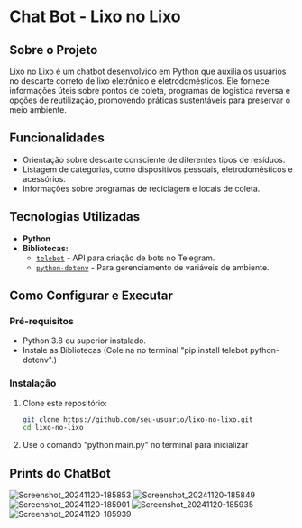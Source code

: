 # Chat Bot - Lixo no Lixo 

## Sobre o Projeto  
Lixo no Lixo é um chatbot desenvolvido em Python que auxilia os usuários no descarte correto de lixo eletrônico e eletrodomésticos. Ele fornece informações úteis sobre pontos de coleta, programas de logística reversa e opções de reutilização, promovendo práticas sustentáveis para preservar o meio ambiente.  

## Funcionalidades  
- Orientação sobre descarte consciente de diferentes tipos de resíduos.  
- Listagem de categorias, como dispositivos pessoais, eletrodomésticos e acessórios.  
- Informações sobre programas de reciclagem e locais de coleta.  

## Tecnologias Utilizadas  
- **Python**  
- **Bibliotecas:**  
  - [`telebot`](https://github.com/eternnoir/pyTelegramBotAPI) - API para criação de bots no Telegram.  
  - [`python-dotenv`](https://github.com/theskumar/python-dotenv) - Para gerenciamento de variáveis de ambiente.     

## Como Configurar e Executar  

### Pré-requisitos  
- Python 3.8 ou superior instalado.  
- Instale as Bibliotecas (Cole na no terminal "pip install telebot python-dotenv".)    

### Instalação  
1. Clone este repositório:  
   ```bash
   git clone https://github.com/seu-usuario/lixo-no-lixo.git
   cd lixo-no-lixo

2. Use o comando "python main.py" no terminal para inicializar

## Prints do ChatBot
![Screenshot_20241120-185853](https://github.com/user-attachments/assets/2f5ea4f5-431d-4f3b-9207-d62dce664acd)
![Screenshot_20241120-185849](https://github.com/user-attachments/assets/5a939a48-7e8b-4338-bf84-8634a6796af7)
![Screenshot_20241120-185901](https://github.com/user-attachments/assets/bd0a98cf-60df-4ccc-a71e-28595c0f8d4c)
![Screenshot_20241120-185935](https://github.com/user-attachments/assets/de3e6341-d1ed-4c93-adc9-9be390b698af)
![Screenshot_20241120-185939](https://github.com/user-attachments/assets/496c2624-4dd6-48a2-8cca-e02150c347a9)

